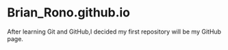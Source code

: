 # Brian_Rono.github.io
After learning Git and GitHub,I decided my first repository will be my GitHub page.
